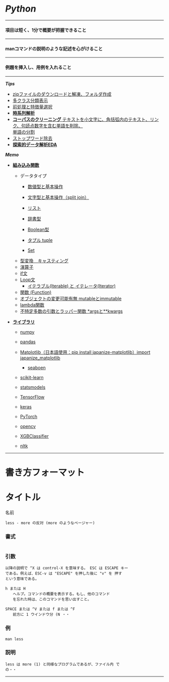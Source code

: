 # $Python$
---
#### 項目は短く、$1$分で概要が把握できること
---
#### manコマンドの説明のような記述を心がけること
---
#### 例題を挿入し、用例を入れること
---
**$Tips$**
- [zipファイルのダウンロードと解凍、フォルダ作成](./load_zip.md)
- [多クラス分類表示](./Library/classifier_plot.md)
- [前処理と特徴量選択](./Library/feature_selection.md)
- [**時系列解析**](./時系列解析.md)
- [**コーパスのクリーニング** テキストを小文字に、角括弧内のテキスト、リンク、句読点数字を含む単語を削除、<br>単語の分割](./コーパスのクリーニング.md)
- [ストップワード除去](./stopwords.md)
- [**探索的データ解析EDA**](./EDA.md)


**$Memo$**
- [**組み込み関数**](./Embedded.md)
    - データタイプ
        - [数値型と基本操作](./Embedded/DataType.md)

        - [文字型と基本操作（split join）](./Embedded/Strings.md)
        - [リスト](./Embedded/list.md)
        - [辞書型](./Embedded/Dictionary.md)
        - [Boolean型](./Embedded/Boolean.md)
        - [タプル tuple](./Embedded/Taples.md)
        - [Set](./Embedded/Set.md)
    - [型変換　キャスティング](./Embedded/Casting.md)
    - [演算子](./Embedded/Operator.md)
    - [if文](./Embedded/if.md)
    - [Loop文](./Embedded/for.md)
        - [イテラブル(Iterable) と イテレータ(Iterator)](./Embedded/iterable.md)
    - [関数 (Function)](./Embedded/def.md)
    - [オブジェクトの変更可能有無 mutableとimmutable](./Embedded/mutable.md)
    - [lambda関数](./Embedded/lambda.md)
    - [不特定多数の引数とラッパー関数 *argsと**kwargs](./Embedded/args.md)

- [**ライブラリ**](./Library.md)
    - [numpy](./Library/numpy.md)
    - [pandas](./Library/pandas.md)
    - [Matplotlib（日本語使用：pip install japanize-matplotlib）import japanize_matplotlib](./Library/Matplotlib.md)
        - [seaboen](./Library/seaborn.md)
    - [scikit-learn](./Library/scikit-learn.md)
    - [statsmodels](./Library/statsmodels.md)

    - [TensorFlow](./Library/tensorflow.md)
    - [keras](./Library/keras.md)
    - [PyTorch](./Library/torch.md)

    - [opencv](./Library/opencv.md)

    - [XGBClassifier](./Library/scikit-learn/xgboost_XGBClassifier.md)

    - [nltk](./Library/nltk.md)



---
# 書き方フォーマット

# タイトル

名前

    less - more の反対 (more のようなページャー)

### 書式

```python

```

### 引数

    以降の説明で ^X は control-X を意味する。 ESC は ESCAPE キー
    である。例えば、ESC-v は "ESCAPE" を押した後に "v" を 押す
    という意味である。

    h または H
    　　ヘルプ。コマンドの概要を表示する。もし、他のコマンド
    　　を忘れた時は、このコマンドを思い出すこと。

    SPACE または ^V または f または ^F
    　　前方に 1 ウインドウ分 (N ・・

### 例

    man less

### 説明

    less は more (1) と同様なプログラムであるが、ファイル内 で
    の・・

---